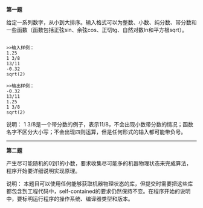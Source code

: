 __第一题__

给定一系列数字，从小到大排序。输入格式可以为整数、小数、纯分数、带分数和一些函数（函数包括正弦sin、余弦cos、正切tg、自然对数In和平方根sqrt）。

```

>>输入样例：
1.25
1 3/8
13/11
-0.32
sqrt(2)

>>输出样例：
-0.32
13/11
1.25
1 3/8
sqrt(2)

```

说明：
1 3/8是一个带分数的例子，表示11/8，不会出现小数带分数的情况；函数名字不区分大小写；不会出现四则运算，但是任何形式的输入都可能带负号。

---

__第二题__

产生尽可能随机的0到1的小数，要求收集尽可能多的机器物理状态来完成算法，程序开始要详细说明实现原理。

说明：
本题目可以使用任何能够获取机器物理状态的库，但提交时需要把这些库都包含到工程代码中，self-contained的要求仍然保持不变。在程序开始的说明中，要标明运行程序的操作系统、编译器类型和版本。
